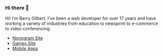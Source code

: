 ### Hi there 👋

Hi! I'm Barry Gilbert. I've been a web developer for over 17 years and have working a variety of industries from education to newsprint to e-commerce to video conferencing.

- [Nonogram Site](https://nonogramsonline.com)
- [Games Site](https://www.barrywebdev.com/games/)
- [Mobile Apps](https://www.bearandrye.com/)
